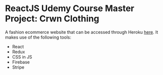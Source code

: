 # ReactJS Udemy Course Master Project: Crwn Clothing
A fashion ecommerce website that can be accessed through Heroku [here](https://cat-crwn-clothing.herokuapp.com/). It makes use of the following tools:
- React
- Redux
- CSS in JS
- Firebase
- Stripe
